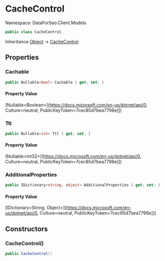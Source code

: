# CacheControl

Namespace: DataForSeo.Client.Models

```csharp
public class CacheControl
```

Inheritance [Object](https://docs.microsoft.com/en-us/dotnet/api/Object) → [CacheControl](./CacheControl.md)

## Properties

### **Cachable**

```csharp
public Nullable<bool> Cachable { get; set; }
```

#### Property Value

[Nullable&lt;Boolean&gt;](https://docs.microsoft.com/en-us/dotnet/api/0, Culture=neutral, PublicKeyToken=7cec85d7bea7798e]])<br>

### **Ttl**

```csharp
public Nullable<int> Ttl { get; set; }
```

#### Property Value

[Nullable&lt;Int32&gt;](https://docs.microsoft.com/en-us/dotnet/api/0, Culture=neutral, PublicKeyToken=7cec85d7bea7798e]])<br>

### **AdditionalProperties**

```csharp
public IDictionary<string, object> AdditionalProperties { get; set; }
```

#### Property Value

[IDictionary&lt;String, Object&gt;](https://docs.microsoft.com/en-us/dotnet/api/0, Culture=neutral, PublicKeyToken=7cec85d7bea7798e]])<br>

## Constructors

### **CacheControl()**

```csharp
public CacheControl()
```
